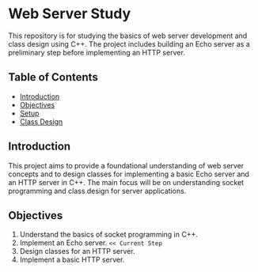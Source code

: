 # Web Server Study

This repository is for studying the basics of web server development and class design using C++. The project includes building an Echo server as a preliminary step before implementing an HTTP server.

## Table of Contents

- [Introduction](#introduction)
- [Objectives](#objectives)
- [Setup](#setup)
- [Class Design](#class-design)

## Introduction

This project aims to provide a foundational understanding of web server concepts and to design classes for implementing a basic Echo server and an HTTP server in C++. The main focus will be on understanding socket programming and class design for server applications.

## Objectives

1. Understand the basics of socket programming in C++.
2. Implement an Echo server.                                   `<< Current Step`
3. Design classes for an HTTP server.
4. Implement a basic HTTP server.
